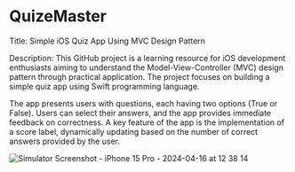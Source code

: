 # QuizeMaster
 Title: Simple iOS Quiz App Using MVC Design Pattern

Description:
This GitHub project is a learning resource for iOS development enthusiasts aiming to understand the Model-View-Controller (MVC) design pattern through practical application. The project focuses on building a simple quiz app using Swift programming language.

The app presents users with questions, each having two options (True or False). Users can select their answers, and the app provides immediate feedback on correctness. A key feature of the app is the implementation of a score label, dynamically updating based on the number of correct answers provided by the user.


![Simulator Screenshot - iPhone 15 Pro - 2024-04-16 at 12 38 14](https://github.com/anuandriesz/QuizeMaster/assets/80900758/7bc4b0e0-3e11-44d1-bad5-5a5ab488f30b)
